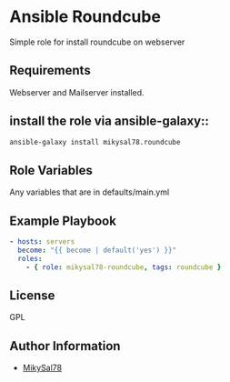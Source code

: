Ansible Roundcube
=========

Simple role for install roundcube on webserver

Requirements
------------

Webserver and Mailserver installed.

install the role via ansible-galaxy::
---------

```bash
ansible-galaxy install mikysal78.roundcube
```

Role Variables
--------------

Any variables that are in defaults/main.yml

Example Playbook
----------------

```yml
- hosts: servers
  become: "{{ become | default('yes') }}"
  roles:
    - { role: mikysal78-roundcube, tags: roundcube }
```

License
-------

GPL

Author Information
------------------

- [MikySal78](https://github.com/mikysal78)
